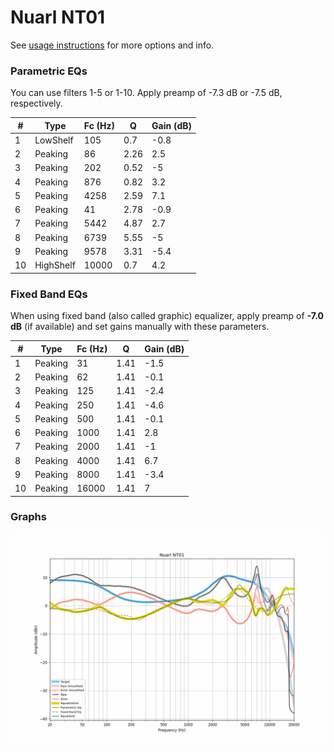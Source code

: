 # Nuarl NT01
See [usage instructions](https://github.com/jaakkopasanen/AutoEq#usage) for more options and info.

### Parametric EQs
You can use filters 1-5 or 1-10. Apply preamp of -7.3 dB or -7.5 dB, respectively.

|   # | Type      |   Fc (Hz) |    Q |   Gain (dB) |
|-----|-----------|-----------|------|-------------|
|   1 | LowShelf  |       105 | 0.7  |        -0.8 |
|   2 | Peaking   |        86 | 2.26 |         2.5 |
|   3 | Peaking   |       202 | 0.52 |        -5   |
|   4 | Peaking   |       876 | 0.82 |         3.2 |
|   5 | Peaking   |      4258 | 2.59 |         7.1 |
|   6 | Peaking   |        41 | 2.78 |        -0.9 |
|   7 | Peaking   |      5442 | 4.87 |         2.7 |
|   8 | Peaking   |      6739 | 5.55 |        -5   |
|   9 | Peaking   |      9578 | 3.31 |        -5.4 |
|  10 | HighShelf |     10000 | 0.7  |         4.2 |

### Fixed Band EQs
When using fixed band (also called graphic) equalizer, apply preamp of **-7.0 dB** (if available) and set gains manually with these parameters.

|   # | Type    |   Fc (Hz) |    Q |   Gain (dB) |
|-----|---------|-----------|------|-------------|
|   1 | Peaking |        31 | 1.41 |        -1.5 |
|   2 | Peaking |        62 | 1.41 |        -0.1 |
|   3 | Peaking |       125 | 1.41 |        -2.4 |
|   4 | Peaking |       250 | 1.41 |        -4.6 |
|   5 | Peaking |       500 | 1.41 |        -0.1 |
|   6 | Peaking |      1000 | 1.41 |         2.8 |
|   7 | Peaking |      2000 | 1.41 |        -1   |
|   8 | Peaking |      4000 | 1.41 |         6.7 |
|   9 | Peaking |      8000 | 1.41 |        -3.4 |
|  10 | Peaking |     16000 | 1.41 |         7   |

### Graphs
![](./Nuarl%20NT01.png)

